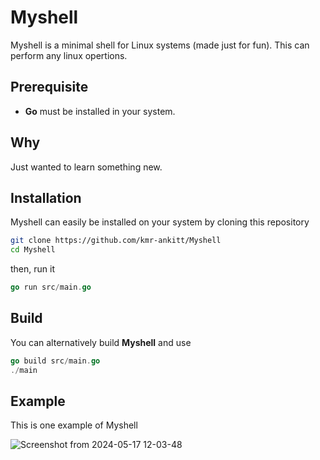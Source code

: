 # Myshell

Myshell is a minimal shell for Linux systems (made just for fun).
This can perform any linux opertions.

## Prerequisite

- **Go** must be installed in your system.

## Why

Just wanted to learn something new.

## Installation

Myshell can easily be installed on your system by cloning this repository

```bash
git clone https://github.com/kmr-ankitt/Myshell
cd Myshell
```

then, run it

```go
go run src/main.go
```

## Build

You can alternatively build **Myshell** and use
```go
go build src/main.go
./main
```

## Example


This is one example of Myshell


![Screenshot from 2024-05-17 12-03-48](https://github.com/kmr-ankitt/Myshell/assets/90329779/b4592e3f-5b6d-4184-ab96-ff2d674c2caa)





